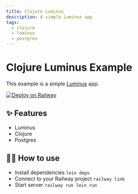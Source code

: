 ```yaml
---
title: Clojure Luminus
description: A simple Luminus app
tags:
  - clojure
  - luminus
  - postgres
---
```


# Clojure Luminus Example

This example is a simple [Luminus](https://svelte.dev/) app.

[![Deploy on Railway](https://railway.app/button.svg)](https://railway.app/new/template/DsDYI2)

## ✨ Features

- Luminus
- Clojure
- Postgres

## 💁‍♀️ How to use

- Install dependencies `lein deps`
- Connect to your Railway project `railway link`
- Start server `railway run lein run`